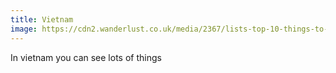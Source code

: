 ```yaml
---
title: Vietnam
image: https://cdn2.wanderlust.co.uk/media/2367/lists-top-10-things-to-do-in-vietnam.jpg?anchor=center&mode=crop&width=1120&height=420&rnd=131481546600000000&slimmage=true&quality=90
---
```


In vietnam you can see lots of things
